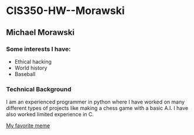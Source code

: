 # CIS350-HW--Morawski
## Michael Morawski

### Some interests I have:
* Ethical hacking
* World history
* Baseball

### Technical Background
I am an experienced programmer in python where I have worked on many different types of projects like making a chess game with a basic A.I. I have also worked limited experience in C.

[My favorite meme](https://tenor.com/view/homer-simpson-the-simpsons-hiding-gif-13035563)
